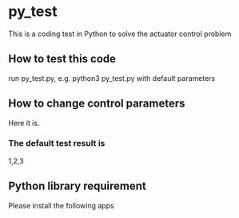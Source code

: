 # py_test
This is a coding test in Python to solve the actuator control problem

## How to test this code
run py_test.py, e.g. python3 py_test.py with default parameters

## How to change control parameters

Here it is.

### The default test result is
1,2,3

## Python library requirement
Please install the following apps



